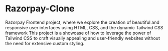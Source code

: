 # Razorpay-Clone
Razorpay Frontend project, where we explore the creation of beautiful and responsive user interfaces using HTML, CSS, and the dynamic Tailwind CSS framework This project is a showcase of how to leverage the power of Tailwind CSS to craft visually appealing and user-friendly websites without the need for extensive custom styling.
